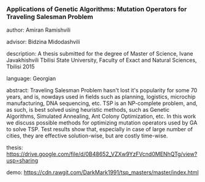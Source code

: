 ### Applications of Genetic Algorithms: Mutation Operators for Traveling Salesman Problem

author:       Amiran Ramishvili

advisor:      Bidzina Midodashvili

description:  A thesis submitted for the degree of Master of Science, Ivane Javakhishvili Tbilisi State University, Faculty of Exact and Natural Sciences, Tbilisi 2015

language:     Georgian

abstract:     Traveling Salesman Problem hasn't lost it's popularity for some 70 years, and is, nowdays used in fields such as planning, logistics, microchip manufacturing, DNA sequencing, etc.
TSP is an NP-complete problem, and, as such, is best solved using heuristic methods, such as Genetic Algorithms, Simulated Annealing, Ant Colony Optimization, etc.
In this work we discuss possible methods for optimizing mutation operators used by GA to solve TSP.
Test results show that, especially in case of large number of cities, they are effective solution-wise, but are costly time-wise.
              
thesis:       https://drive.google.com/file/d/0B48652_VZXw9YzFVcnd0MENhQTg/view?usp=sharing

demo:         https://cdn.rawgit.com/DarkMark1991/tsp_masters/master/index.html
